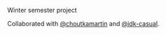 Winter semester project

Collaborated with [@choutkamartin](https://github.com/choutkamartin) and [@idk-casual](https://github.com/idk-casual).
